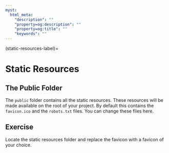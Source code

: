 ```yaml
---
myst:
  html_meta:
    "description": ""
    "property=og:description": ""
    "property=og:title": ""
    "keywords": ""
---
```


(static-resources-label)=

# Static Resources

## The Public Folder

The `public` folder contains all the static resources.
These resources will be made available on the root of your project.
By default this contains the `favicon.ico` and the `robots.txt` files.
You can change these files here.

## Exercise

Locate the static resources folder and replace the favicon with a favicon of your choice.

